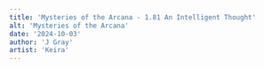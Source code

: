 ```yaml
---
title: 'Mysteries of the Arcana - 1.81 An Intelligent Thought'
alt: 'Mysteries of the Arcana'
date: '2024-10-03'
author: 'J Gray'
artist: 'Keira'
---
```

